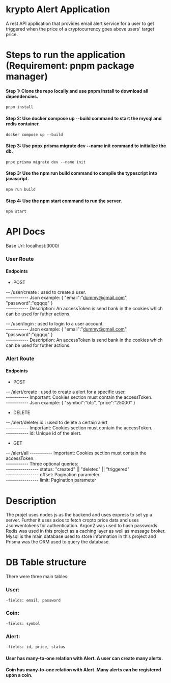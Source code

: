 # krypto Alert Application

A rest API application that provides email alert service for a user to get triggered when the price of a cryptocurrency goes above users' target price.

# Steps to run the application (Requirement: pnpm package manager)

#### Step 1: Clone the repo locally and use pnpm install to download all dependencies.<br>
    pnpm install
#### Step 2: Use docker compose up --build command to start the mysql and redis container.<br>
    docker compose up --build
#### Step 3: Use pnpx prisma migrate dev --name init command to initialize the db.
    pnpx prisma migrate dev --name init
#### Step 3: Use the npm run build command to compile the typescript into javascript.<br>
    npm run build
#### Step 4: Use the npm start command to run the server.<br>
    npm start


# API Docs

Base Url: localhost:3000/

### User Route
#### Endpoints
- POST<br>

-- /user/create : used to create a user.<br>
----------- Json example: {
    "email":"dummy@gmail.com",
    "password":"qqqqq"
}<br>
----------- Description: An accessToken is send bank in the cookies which can be used for futher actions.<br>

-- /user/login : used to login to a user account.<br>
----------- Json example: {
    "email":"dummy@gmail.com",
    "password":"qqqqq"
}<br>
----------- Description: An accessToken is send bank in the cookies which can be used for futher actions.<br>

### Alert Route
#### Endpoints
- POST<br>

-- /alert/create : used to create a alert for a specific user.<br>
----------- Important: Cookies section must contain the accessToken.<br>
----------- Json example: {
    "symbol":"btc",
    "price":"25000"
}<br>
- DELETE<br>

-- /alert/delete/:id : used to delete a certain alert<br>
----------- Important: Cookies section must contain the accessToken.<br>
----------- id: Unique id of the alert.
<br>
- GET<br>

-- /alert/all
----------- Important: Cookies section must contain the accessToken.<br>
----------- Three optional queries:<br>
---------------- status: "created" || "deleted" || "triggered"<br>
---------------- offset: Pagination parameter<br>
---------------- limit: Pagination parameter<br>


# Description

The projet uses nodes js as the backend and uses express to set yp a server. Further it uses axios to fetch cropto price data and uses Jsonwentokens for authentication. Argon2 was used to hash passwords.<br>
Redis was used in this project as a caching layer as well as message broker.<br>
Mysql is the main database used to store information in this project and Prisma was the ORM used to query the database.<br>

# DB Table structure
There were three main tables:
### User:
    -fields: email, password
### Coin:
    -fields: symbol
### Alert:
    -fields: id, price, status
#### User has many-to-one relation with Alert. A user can create many alerts.
#### Coin has many-to-one relation with Alert. Many alerts can be registered upon a coin.


